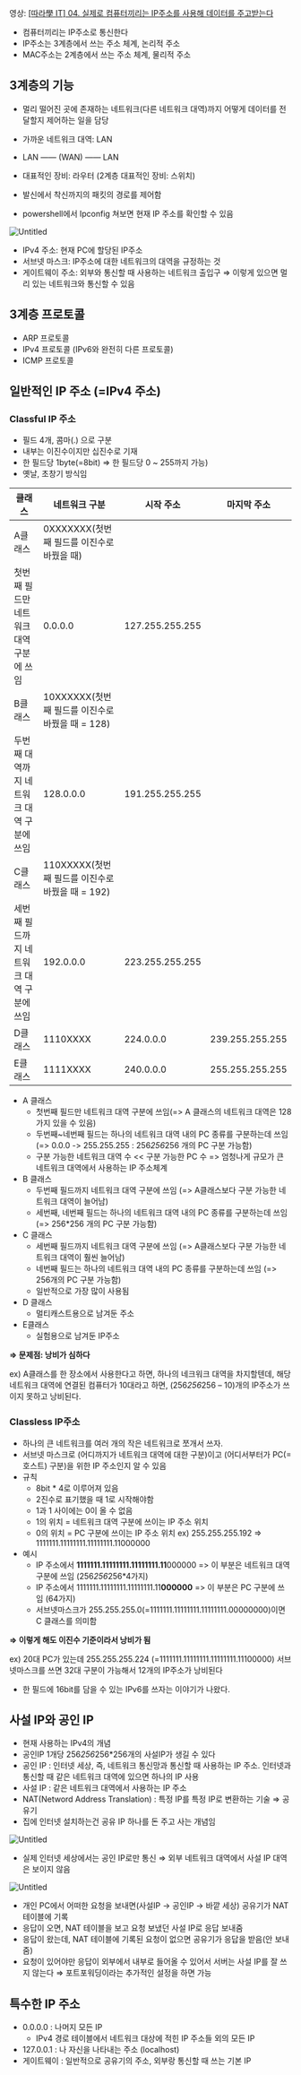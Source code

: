 영상: [[따라學 IT] 04. 실제로 컴퓨터끼리는 IP주소를 사용해 데이터를 주고받는다](https://youtu.be/s5kIGnaNFvM?list=PL0d8NnikouEWcF1jJueLdjRIC4HsUlULi)

- 컴퓨터끼리는 IP주소로 통신한다
- IP주소는 3계층에서 쓰는 주소 체계, 논리적 주소
- MAC주소는 2계층에서 쓰는 주소 체계, 물리적 주소

## 3계층의 기능

- 멀리 떨어진 곳에 존재하는 네트워크(다른 네트워크 대역)까지 어떻게 데이터를 전달할지 제어하는 일을 담당
- 가까운 네트워크 대역: LAN
- LAN —— (WAN) —— LAN
- 대표적인 장비: 라우터 (2계층 대표적인 장비: 스위치)
- 발신에서 착신까지의 패킷의 경로를 제어함

- powershell에서 Ipconfig 쳐보면 현재 IP 주소를 확인할 수 있음

![Untitled](https://prod-files-secure.s3.us-west-2.amazonaws.com/49d1a7eb-121a-4b6f-97af-71f44e88a1d6/478a1e05-aa2f-41bf-aec6-90ab82d1b36d/Untitled.png)

- IPv4 주소: 현재 PC에 할당된 IP주소
- 서브넷 마스크: IP주소에 대한 네트워크의 대역을 규정하는 것
- 게이트웨이 주소: 외부와 통신할 때 사용하는 네트워크 출입구
  ⇒ 이렇게 있으면 멀리 있는 네트워크와 통신할 수 있음

## 3계층 프로토콜

- ARP 프로토콜
- IPv4 프로토콜 (IPv6와 완전히 다른 프로토콜)
- ICMP 프로토콜

## 일반적인 IP 주소 (=IPv4 주소)

### Classful IP 주소

- 필드 4개, 콤마(.) 으로 구분
- 내부는 이진수이지만 십진수로 기재
- 한 필드당 1byte(=8bit) ⇒ 한 필드당 0 ~ 255까지 가능)
- 옛날, 초창기 방식임

| 클래스                                    | 네트워크 구분                                    | 시작 주소       | 마지막 주소     |
| ----------------------------------------- | ------------------------------------------------ | --------------- | --------------- |
| A클래스                                   | 0XXXXXXX(첫번째 필드를 이진수로 바꿨을 때)       |
| 첫번째 필드만 네트워크 대역 구분에 쓰임   | 0.0.0.0                                          | 127.255.255.255 |
| B클래스                                   | 10XXXXXX(첫번째 필드를 이진수로 바꿨을 때 = 128) |
| 두번째 대역까지 네트워크 대역 구분에 쓰임 | 128.0.0.0                                        | 191.255.255.255 |
| C클래스                                   | 110XXXXX(첫번째 필드를 이진수로 바꿨을 때 = 192) |
| 세번째 필드까지 네트워크 대역 구분에 쓰임 | 192.0.0.0                                        | 223.255.255.255 |
| D클래스                                   | 1110XXXX                                         | 224.0.0.0       | 239.255.255.255 |
| E클래스                                   | 1111XXXX                                         | 240.0.0.0       | 255.255.255.255 |

- A 클래스
  - 첫번째 필드만 네트워크 대역 구분에 쓰임(=> A 클래스의 네트워크 대역은 128가지 있을 수 있음)
  - 두번째~네번째 필드는 하나의 네트워크 대역 내의 PC 종류를 구분하는데 쓰임 (=> 0.0.0 -> 255.255.255 : 256*256*256 개의 PC 구분 가능함)
  - 구분 가능한 네트워크 대역 수 << 구분 가능한 PC 수 => 엄청나게 규모가 큰 네트워크 대역에서 사용하는 IP 주소체계
- B 클래스
  - 두번째 필드까지 네트워크 대역 구분에 쓰임 (=> A클래스보다 구분 가능한 네트워크 대역이 늘어남)
  - 세번째, 네번째 필드는 하나의 네트워크 대역 내의 PC 종류를 구분하는데 쓰임 (=> 256\*256 개의 PC 구분 가능함)
- C 클래스
  - 세번째 필드까지 네트워크 대역 구분에 쓰임 (=> A클래스보다 구분 가능한 네트워크 대역이 훨씬 늘어남)
  - 네번째 필드는 하나의 네트워크 대역 내의 PC 종류를 구분하는데 쓰임 (=> 256개의 PC 구분 가능함)
  - 일반적으로 가장 많이 사용됨
- D 클래스
  - 멀티캐스트용으로 남겨둔 주소
- E클래스
  - 실험용으로 남겨둔 IP주소

**⇒ 문제점: 낭비가 심하다**

ex) A클래스를 한 장소에서 사용한다고 하면, 하나의 네크워크 대역을 차지할텐데, 해당 네트워크 대역에 연결된 컴퓨터가 10대라고 하면, (256*256*256 – 10)개의 IP주소가 쓰이지 못하고 낭비된다.

### Classless IP주소

- 하나의 큰 네트워크를 여러 개의 작은 네트워크로 쪼개서 쓰자.
- 서브넷 마스크로 (어디까지가 네트워크 대역에 대한 구분)이고 (어디서부터가 PC(=호스트) 구분)을 위한 IP 주소인지 알 수 있음
- 규칙
  - 8bit \* 4로 이루어져 있음
  - 2진수로 표기했을 때 1로 시작해야함
  - 1과 1 사이에는 0이 올 수 없음
  - 1의 위치 = 네트워크 대역 구분에 쓰이는 IP 주소 위치
  - 0의 위치 = PC 구분에 쓰이는 IP 주소 위치
  ex) 255.255.255.192 => 1111111.11111111.11111111.11000000
- 예시
  - IP 주소에서 **1111111.11111111.11111111.11**000000 => 이 부분은 네트워크 대역 구분에 쓰임 (256*256*256\*4가지)
  - IP 주소에서 1111111.11111111.11111111.11**000000** => 이 부분은 PC 구분에 쓰임 (64가지)
  - 서브넷마스크가 255.255.255.0(=1111111.11111111.11111111.00000000)이면 C 클래스를 의미함

**⇒ 이렇게 해도 이진수 기준이라서 낭비가 됨**

ex) 20대 PC가 있는데 255.255.255.224 (=1111111.11111111.11111111.11100000) 서브넷마스크를 쓰면 32대 구분이 가능해서 12개의 IP주소가 낭비된다

- 한 필드에 16bit를 담을 수 있는 IPv6를 쓰자는 이야기가 나왔다.

## 사설 IP와 공인 IP

- 현재 사용하는 IPv4의 개념
- 공인IP 1개당 256*256*256\*256개의 사설IP가 생길 수 있다
- 공인 IP : 인터넷 세상, 즉, 네트워크 통신망과 통신할 때 사용하는 IP 주소. 인터넷과 통신할 때 같은 네트워크 대역에 있으면 하나의 IP 사용
- 사설 IP : 같은 네트워크 대역에서 사용하는 IP 주소
- NAT(Netword Address Translation) : 특정 IP를 특정 IP로 변환하는 기술 ⇒ 공유기
- 집에 인터넷 설치하는건 공유 IP 하나를 돈 주고 사는 개념임

![Untitled](https://prod-files-secure.s3.us-west-2.amazonaws.com/49d1a7eb-121a-4b6f-97af-71f44e88a1d6/81ea0d49-7594-4208-bced-f933cd01954a/Untitled.png)

- 실제 인터넷 세상에서는 공인 IP로만 통신 ⇒ 외부 네트워크 대역에서 사설 IP 대역은 보이지 않음

![Untitled](https://prod-files-secure.s3.us-west-2.amazonaws.com/49d1a7eb-121a-4b6f-97af-71f44e88a1d6/b87775bd-02ca-4f61-8e62-99ccca836378/Untitled.png)

- 개인 PC에서 어떠한 요청을 보내면(사설IP → 공인IP → 바깥 세상) 공유기가 NAT 테이블에 기록
- 응답이 오면, NAT 테이블을 보고 요청 보냈던 사설 IP로 응답 보내줌
- 응답이 왔는데, NAT 테이블에 기록된 요청이 없으면 공유기가 응답을 받음(안 보내줌)
- 요청이 있어야만 응답이 외부에서 내부로 들어올 수 있어서 서버는 사설 IP를 잘 쓰지 않는다 ⇒ 포트포워딩이라는 추가적인 설정을 하면 가능

## 특수한 IP 주소

- 0.0.0.0 : 나머지 모든 IP
  - IPv4 경로 테이블에서 네트워크 대상에 적힌 IP 주소들 외의 모든 IP
- 127.0.0.1 : 나 자신을 나타내는 주소 (localhost)
- 게이트웨이 : 일반적으로 공유기의 주소, 외부랑 통신할 때 쓰는 기본 IP
